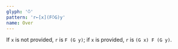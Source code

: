 ```yaml
---
glyph: '⍥'
pattern: 'r←[x](F⍥G)y'
name: Over
---
```


If `x` is not provided, `r` is `F (G y)`; if `x` is provided, `r` is `(G x) F (G y)`.